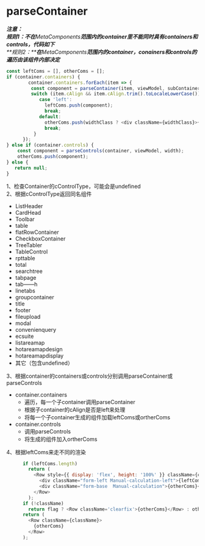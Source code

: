 <a name="uOue1"></a>
# parseContainer
_**注意：**_<br />_**规则1：不在**_MetaComponents_**范围内的container里不能同时具有containers和controls，代码如下**_<br />_**规则2：****在**_MetaComponents_**范围内的container，conainers和controls的遍历由该组件内部决定**_
```javascript
const leftComs = [], otherComs = [];
if (container.containers) {
		container.containers.forEach(item => {
         const component = parseContainer(item, viewModel, subContainerWidth || width, height, index, hasTree);
         switch (item.cAlign && item.cAlign.trim().toLocaleLowerCase()) {
            case 'left':
              leftComs.push(component);
              break;
            default:
              otherComs.push(widthClass ? <div className={widthClass}>{component}</div> : component);
              break;
          }
      });
} else if (container.controls) {
    const component = parseControls(container, viewModel, width);
    otherComs.push(component);
} else {
   return null;
}
```


1、检查Container的cControlType，可能会是undefined<br />2、根据cControlType返回同名组件

- ListHeader
- CardHead
- Toolbar
- table
- flatRowContainer
- CheckboxContainer
- TreeTabler
- TableControl
- rpttable
- total
- searchtree
- tabpage
- tab——h
- linetabs
- groupcontainer
- title
- footer
- fileupload
- modal
- convenienquery
- ecsuite
- listareamap
- hotareamapdesign
- hotareamapdisplay
- 其它（包含undefined）

3、根据container的containers或controls分别调用parseContainer或parseControls

- container.containers
  - 遍历，每一个子container调用parseContainer
  - 根据子container的cAlign是否是left来处理
  - 将每一个子container生成的组件加载leftComs或ortherComs
- container.controls
  - 调用parseControls
  - 将生成的组件加入ortherComs




4、根据leftComs来走不同的渲染

```javascript
      if (leftComs.length)
        return (
          <Row style={{ display: 'flex', height: '100%' }} className={className}>
            <div className="form-left Manual-calculation-left">{leftComs}</div>
            <div className="form-base  Manual-calculation">{otherComs}</div>
          </Row>
        );
      if (!className)
        return flag ? <Row className='clearfix'>{otherComs}</Row> : otherComs;
      return (
        <Row className={className}>
          {otherComs}
        </Row>
      );
```


